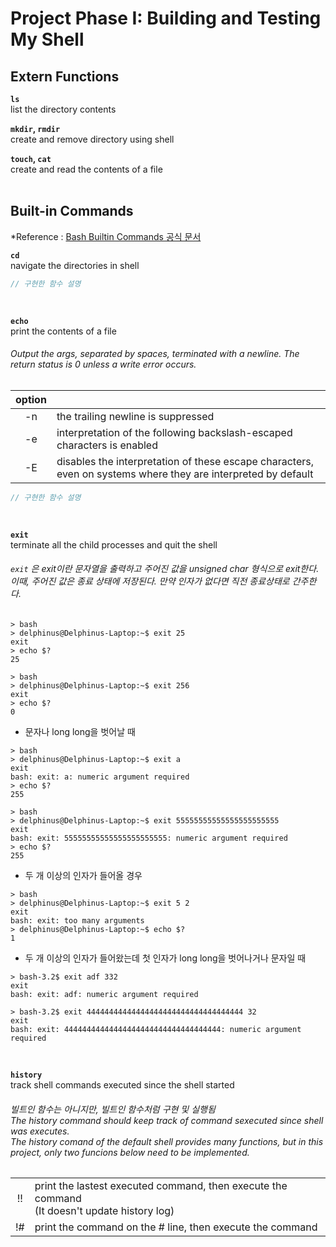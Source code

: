 # Project Phase I: Building and Testing My Shell  

## Extern Functions

**`ls`**  
list the directory contents  

**`mkdir`, `rmdir`**  
create and remove directory using shell  

**`touch`, `cat`**  
create and read the contents of a file  
<br>

## Built-in Commands
*Reference : [Bash Builtin Commands 공식 문서](https://www.gnu.org/software/bash/manual/html_node/Bash-Builtins.html)

**`cd`**  
navigate the directories in shell  

```c
// 구현한 함수 설명
```
<br>

**`echo`**  
print the contents of a file  
###### Output the args, separated by spaces, terminated with a newline. The return status is 0 unless a write error occurs.
|option||
|:---:|:---|
|-n|the trailing newline is suppressed|
|-e|interpretation of the following backslash-escaped characters is enabled|
|-E|disables the interpretation of these escape characters, <br> even on systems where they are interpreted by default|

```c
// 구현한 함수 설명
```
<br>

**`exit`**  
terminate all the child processes and quit the shell  

###### `exit` 은 exit이란 문자열을 출력하고 주어진 값을 unsigned char 형식으로 exit한다. <br> 이때, 주어진 값은 종료 상태에 저장된다. 만약 인자가 없다면 직전 종료상태로 간주한다.

```shell
> bash
> delphinus@Delphinus-Laptop:~$ exit 25
exit
> echo $?
25
```

```shell
> bash
> delphinus@Delphinus-Laptop:~$ exit 256
exit
> echo $?
0
```

- 문자나 long long을 벗어날 때

```shell
> bash
> delphinus@Delphinus-Laptop:~$ exit a
exit
bash: exit: a: numeric argument required
> echo $?
255
``` 

```shell
> bash
> delphinus@Delphinus-Laptop:~$ exit 55555555555555555555555
exit
bash: exit: 55555555555555555555555: numeric argument required
> echo $?
255
```

- 두 개 이상의 인자가 들어올 경우

```shell
> bash
> delphinus@Delphinus-Laptop:~$ exit 5 2
exit
bash: exit: too many arguments
> delphinus@Delphinus-Laptop:~$ echo $?
1
```

- 두 개 이상의 인자가 들어왔는데 첫 인자가 long long을 벗어나거나 문자일 때

```shell
> bash-3.2$ exit adf 332
exit
bash: exit: adf: numeric argument required
```

```shell
> bash-3.2$ exit 44444444444444444444444444444444444 32
exit
bash: exit: 44444444444444444444444444444444444: numeric argument required
```
<br>

**`history`**  
track shell commands executed since the shell started  
###### 빌트인 함수는 아니지만, 빌트인 함수처럼 구현 및 실행됨 <br> The history command should keep track of command sexecuted since shell was executes. <br> The history comand of the default shell provides many functions, but in this project, only two funcions below need to be implemented.
|||
|:---:|:---|
|!!|print the lastest executed command, then execute the command <br> (It doesn't update history log)|
|!#|print the command on the # line, then execute the command|
